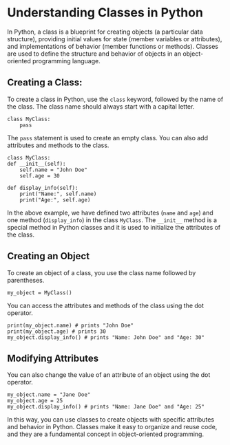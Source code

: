 
# Understanding Classes in Python

In Python, a class is a blueprint for creating objects (a particular data structure), providing initial values for state (member variables or attributes), and implementations of behavior (member functions or methods). Classes are used to define the structure and behavior of objects in an object-oriented programming language.

## Creating a Class:
To create a class in Python, use the `class` keyword, followed by the name of the class. The class name should always start with a capital letter.

    class MyClass:
	    pass

The `pass` statement is used to create an empty class. You can also add attributes and methods to the class.

    class MyClass:
    def __init__(self):
        self.name = "John Doe"
        self.age = 30
        
    def display_info(self):
        print("Name:", self.name)
        print("Age:", self.age)

In the above example, we have defined two attributes (`name` and `age`) and one method (`display_info`) in the class `MyClass`. The `__init__` method is a special method in Python classes and it is used to initialize the attributes of the class.

## Creating an Object
To create an object of a class, you use the class name followed by parentheses.

    my_object = MyClass()

You can access the attributes and methods of the class using the dot operator.

    print(my_object.name) # prints "John Doe"
	print(my_object.age) # prints 30
	my_object.display_info() # prints "Name: John Doe" and "Age: 30"

## Modifying Attributes
You can also change the value of an attribute of an object using the dot operator.

    my_object.name = "Jane Doe"
	my_object.age = 25
	my_object.display_info() # prints "Name: Jane Doe" and "Age: 25"

In this way, you can use classes to create objects with specific attributes and behavior in Python. Classes make it easy to organize and reuse code, and they are a fundamental concept in object-oriented programming.